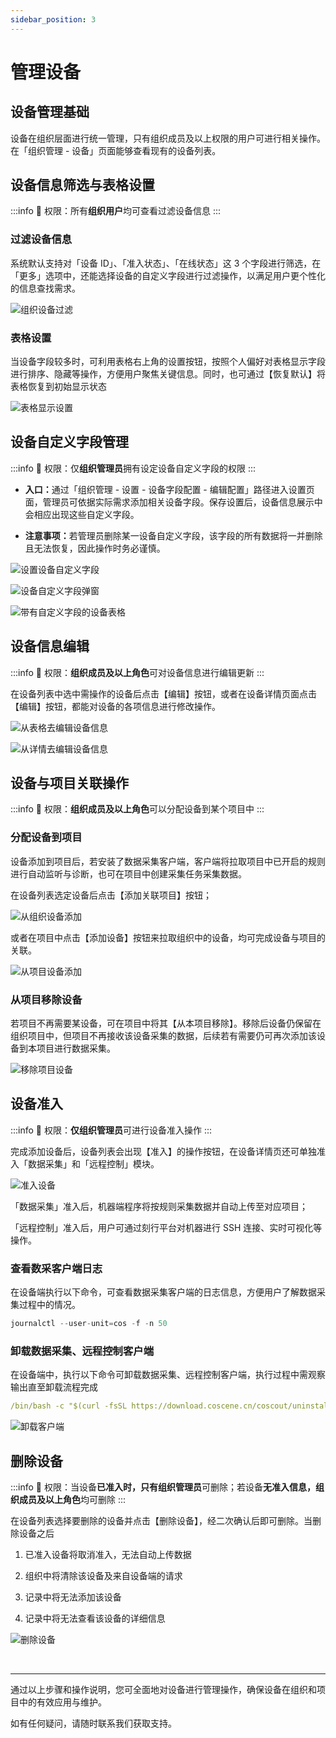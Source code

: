 ```yaml
---
sidebar_position: 3
---
```


# 管理设备

## 设备管理基础

设备在组织层面进行统一管理，只有组织成员及以上权限的用户可进行相关操作。在「组织管理 - 设备」页面能够查看现有的设备列表。

## 设备信息筛选与表格设置

:::info
🤖 权限：所有**组织用户**均可查看过滤设备信息
:::

### 过滤设备信息

系统默认支持对「设备 ID」、「准入状态」、「在线状态」这 3 个字段进行筛选，在「更多」选项中，还能选择设备的自定义字段进行过滤操作，以满足用户更个性化的信息查找需求。

![组织设备过滤](./img/4-3-device-filter.png)

### 表格设置

当设备字段较多时，可利用表格右上角的设置按钮，按照个人偏好对表格显示字段进行排序、隐藏等操作，方便用户聚焦关键信息。同时，也可通过【恢复默认】将表格恢复到初始显示状态

![表格显示设置](./img/4-3-device-table-setting.png)

## 设备自定义字段管理

:::info
🤖 权限：仅**组织管理员**拥有设定设备自定义字段的权限
:::

- **入口：**&#x901A;过「组织管理 - 设置 - 设备字段配置 - 编辑配置」路径进入设置页面，管理员可依据实际需求添加相关设备字段。保存设置后，设备信息展示中会相应出现这些自定义字段。

- **注意事项：**&#x82E5;管理员删除某一设备自定义字段，该字段的所有数据将一并删除且无法恢复，因此操作时务必谨慎。

![设置设备自定义字段](./img/4-3-setting-device-fields.png)

![设备自定义字段弹窗](./img/4-3-fields-popup.png)

![带有自定义字段的设备表格](./img/4-3-device-table-fields.png)

## 设备信息编辑

:::info
🤖 权限：**组织成员及以上角色**可对设备信息进行编辑更新
:::

在设备列表中选中需操作的设备后点击【编辑】按钮，或者在设备详情页面点击【编辑】按钮，都能对设备的各项信息进行修改操作。

![从表格去编辑设备信息](./img/4-3-device-table-edit.png)

![从详情去编辑设备信息](./img/4-3-device-details-edit.png)

## 设备与项目关联操作

:::info
🤖 权限：**组织成员及以上角色**可以分配设备到某个项目中
:::

### 分配设备到项目

设备添加到项目后，若安装了数据采集客户端，客户端将拉取项目中已开启的规则进行自动监听与诊断，也可在项目中创建采集任务采集数据。

在设备列表选定设备后点击【添加关联项目】按钮；

![从组织设备添加](./img/4-3-device-add-project-01.png)

或者在项目中点击【添加设备】按钮来拉取组织中的设备，均可完成设备与项目的关联。

![从项目设备添加](./img/4-3-device-add-project-02.png)

### 从项目移除设备

若项目不再需要某设备，可在项目中将其【从本项目移除】。移除后设备仍保留在组织项目中，但项目不再接收该设备采集的数据，后续若有需要仍可再次添加该设备到本项目进行数据采集。

![移除项目设备](./img/4-3-delete-project-device.png)

## 设备准入

:::info
🤖 权限：**仅组织管理员**可进行设备准入操作
:::

完成添加设备后，设备列表会出现【准入】的操作按钮，在设备详情页还可单独准入「数据采集」和「远程控制」模块。

![准入设备](./img/4-3-access-device-2.png)

「数据采集」准入后，机器端程序将按规则采集数据并自动上传至对应项目；

「远程控制」准入后，用户可通过刻行平台对机器进行 SSH 连接、实时可视化等操作。

### 查看数采客户端日志

在设备端执行以下命令，可查看数据采集客户端的日志信息，方便用户了解数据采集过程中的情况。

```go
journalctl --user-unit=cos -f -n 50
```

### 卸载数据采集、远程控制客户端

在设备端中，执行以下命令可卸载数据采集、远程控制客户端，执行过程中需观察输出直至卸载流程完成

```yaml
/bin/bash -c "$(curl -fsSL https://download.coscene.cn/coscout/uninstall.sh)"
```

![卸载客户端](./img/4-3-unload-1.png)

## 删除设备

:::info
🤖 权限：当设备**已准入时，只有组织管理员**可删除；若设备**无准入信息，组织成员及以上角色**均可删除
:::

在设备列表选择要删除的设备并点击【删除设备】，经二次确认后即可删除。当删除设备之后

1. 已准入设备将取消准入，无法自动上传数据

2. 组织中将清除该设备及来自设备端的请求

3. 记录中将无法添加该设备

4. 记录中将无法查看该设备的详细信息

![删除设备](./img/4-3-device-delete.png)

<br />

---

通过以上步骤和操作说明，您可全面地对设备进行管理操作，确保设备在组织和项目中的有效应用与维护。

如有任何疑问，请随时联系我们获取支持。

